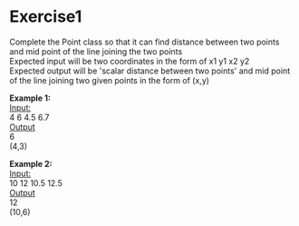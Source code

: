 # Exercise1
Complete the Point class so that it can find distance between two points and mid point of the line joining the two points <br>
Expected input will be two coordinates in the form of x1 y1 x2 y2 <br>
Expected output will be 'scalar distance between two points' and mid point of the line joining two given points in the form of (x,y) <br>

<b>Example 1:</b> <br>
<u>Input:</u> <br>
4 6 4.5 6.7 <br>
<u>Output</u> <br>
6 <br>
(4,3) <br>

<b>Example 2:</b> <br>
<u>Input:</u> <br>
10 12 10.5 12.5 <br>
<u>Output</u> <br>
12 <br>
(10,6) <br>

